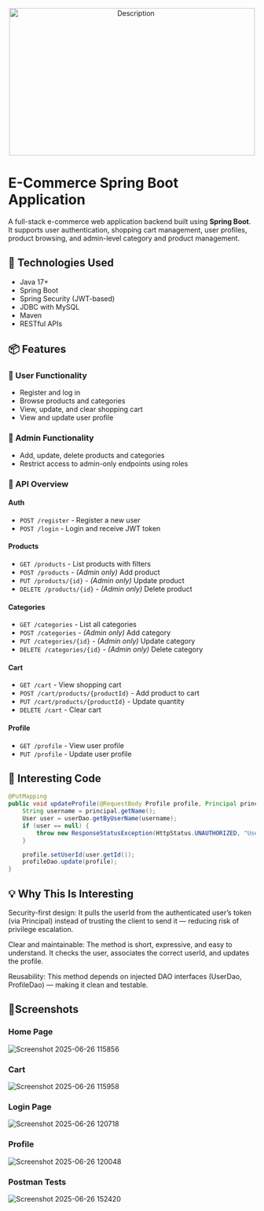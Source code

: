 <div align="center">
<img src="https://github.com/user-attachments/assets/5a0a82cc-884a-47bd-8588-d942a8b26504" alt="Description" width="500" height="300">
</div>

# E-Commerce Spring Boot Application

A full-stack e-commerce web application backend built using **Spring Boot**. It supports user authentication, shopping cart management, user profiles, product browsing, and admin-level category and product management.

## 🔧 Technologies Used

- Java 17+
- Spring Boot
- Spring Security (JWT-based)
- JDBC with MySQL
- Maven
- RESTful APIs

## 📦 Features

### 🛒 User Functionality
- Register and log in
- Browse products and categories
- View, update, and clear shopping cart
- View and update user profile

### 🔐 Admin Functionality
- Add, update, delete products and categories
- Restrict access to admin-only endpoints using roles

### 🧾 API Overview

#### Auth
- `POST /register` - Register a new user
- `POST /login` - Login and receive JWT token

#### Products
- `GET /products` - List products with filters
- `POST /products` - *(Admin only)* Add product
- `PUT /products/{id}` - *(Admin only)* Update product
- `DELETE /products/{id}` - *(Admin only)* Delete product

#### Categories
- `GET /categories` - List all categories
- `POST /categories` - *(Admin only)* Add category
- `PUT /categories/{id}` - *(Admin only)* Update category
- `DELETE /categories/{id}` - *(Admin only)* Delete category

#### Cart
- `GET /cart` - View shopping cart
- `POST /cart/products/{productId}` - Add product to cart
- `PUT /cart/products/{productId}` - Update quantity
- `DELETE /cart` - Clear cart

#### Profile
- `GET /profile` - View user profile
- `PUT /profile` - Update user profile

## 📌 Interesting Code
``` java
@PutMapping
public void updateProfile(@RequestBody Profile profile, Principal principal) {
    String username = principal.getName();
    User user = userDao.getByUserName(username);
    if (user == null) {
        throw new ResponseStatusException(HttpStatus.UNAUTHORIZED, "User not found");
    }

    profile.setUserId(user.getId());
    profileDao.update(profile);
}
```
## 💡 Why This Is Interesting
Security-first design:
It pulls the userId from the authenticated user’s token (via Principal) instead of trusting the client to send it — reducing risk of privilege escalation.

Clear and maintainable:
The method is short, expressive, and easy to understand. It checks the user, associates the correct userId, and updates the profile.

Reusability:
This method depends on injected DAO interfaces (UserDao, ProfileDao) — making it clean and testable.

## 📱Screenshots

### Home Page
![Screenshot 2025-06-26 115856](https://github.com/user-attachments/assets/18384d92-71bb-42c4-8dab-ab5c67cd4f0f)

### Cart
![Screenshot 2025-06-26 115958](https://github.com/user-attachments/assets/5206044d-1e93-469f-8c24-c3536da8eca7)

### Login Page
![Screenshot 2025-06-26 120718](https://github.com/user-attachments/assets/ab2cdc3a-4b9c-431e-a76b-3d11a3584982)

### Profile
![Screenshot 2025-06-26 120048](https://github.com/user-attachments/assets/47174c82-92e6-4ce7-abb2-3ad13317395a)

### Postman Tests
![Screenshot 2025-06-26 152420](https://github.com/user-attachments/assets/0f941274-e62f-4d16-a80d-ba51af46cfc5)
